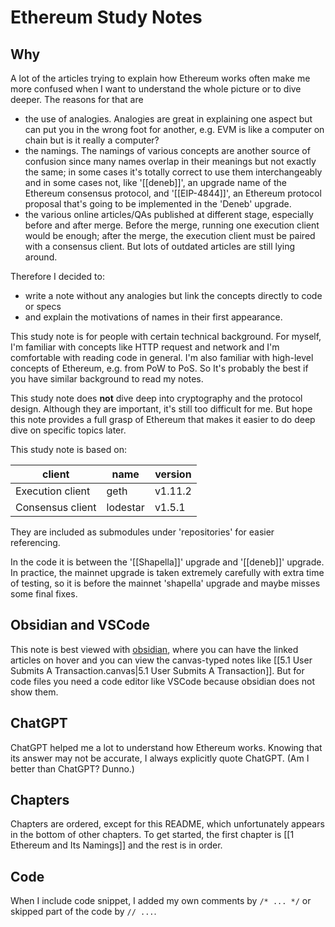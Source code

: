 # Ethereum Study Notes

## Why
A lot of the articles trying to explain how Ethereum works often make me more confused when I want to understand the whole picture or to dive deeper. The reasons for that are

* the use of analogies. Analogies are great in explaining one aspect but can put you in the wrong foot for another, e.g. EVM is like a computer on chain but is it really a computer?
* the namings. The namings of various concepts are another source of confusion since many names overlap in their meanings but not exactly the same; in some cases it's totally correct to use them interchangeably and in some cases not, like '[[deneb]]', an upgrade name of the Ethereum consensus protocol, and '[[EIP-4844]]', an Ethereum protocol proposal that's going to be implemented in the 'Deneb' upgrade.
* the various online articles/QAs published at different stage, especially before and after merge. Before the merge, running one execution client would be enough; after the merge, the execution client must be paired with a consensus client. But lots of outdated articles are still lying around.

Therefore I decided to:

* write a note without any analogies but link the concepts directly to code or specs
* and explain the motivations of names in their first appearance.

This study note is for people with certain technical background. For myself, I'm familiar with concepts like HTTP request and network and I'm comfortable with reading code in general. I'm also familiar with high-level concepts of Ethereum, e.g. from PoW to PoS. So It's probably the best if you have similar background to read my notes.

This study note does **not** dive deep into cryptography and the protocol design. Although they are important, it's still too difficult for me. But hope this note provides a full grasp of Ethereum that makes it easier to do deep dive on specific topics later. 

This study note is based on:

| client | name | version |
| --- | --- | --- |
| Execution client | geth | v1.11.2 |
| Consensus client | lodestar | v1.5.1 |

They are included as submodules under 'repositories' for easier referencing.

In the code it is between the '[[Shapella]]' upgrade and '[[deneb]]' upgrade. In practice, the mainnet upgrade is taken extremely carefully with extra time of testing, so it is before the mainnet 'shapella' upgrade and maybe misses some final fixes.

## Obsidian and VSCode
This note is best viewed with [obsidian](https://obsidian.md/), where you can have the linked articles on hover and you can view the canvas-typed notes like [[5.1 User Submits A Transaction.canvas|5.1 User Submits A Transaction]]. But for code files you need a code editor like VSCode because obsidian does not show them.

## ChatGPT
ChatGPT helped me a lot to understand how Ethereum works. Knowing that its answer may not be accurate, I always explicitly quote ChatGPT. (Am I better than ChatGPT? Dunno.)

## Chapters
Chapters are ordered, except for this README, which unfortunately appears in the bottom of other chapters. To get started, the first chapter is [[1 Ethereum and Its Namings]] and the rest is in order.

## Code
When I include code snippet, I added my own comments by `/* ... */` or skipped part of the code by `// ...`.